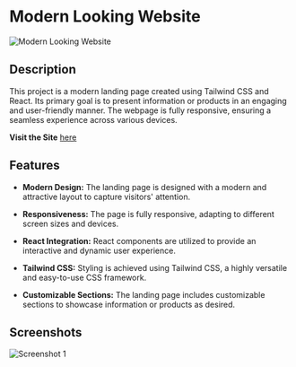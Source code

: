 # Modern Looking Website

![Modern Looking Website](https://cdn.dribbble.com/users/7202957/screenshots/16549360/desktop_-_1.png)

## Description

This project is a modern landing page created using Tailwind CSS and React. Its primary goal is to present information or products in an engaging and user-friendly manner. The webpage is fully responsive, ensuring a seamless experience across various devices.

**Visit the Site** [here](https://modern-looking-site.vercel.app/)

## Features

- **Modern Design:** The landing page is designed with a modern and attractive layout to capture visitors' attention.

- **Responsiveness:** The page is fully responsive, adapting to different screen sizes and devices.

- **React Integration:** React components are utilized to provide an interactive and dynamic user experience.

- **Tailwind CSS:** Styling is achieved using Tailwind CSS, a highly versatile and easy-to-use CSS framework.

- **Customizable Sections:** The landing page includes customizable sections to showcase information or products as desired.

## Screenshots

![Screenshot 1](https://cdn3.f-cdn.com//files/download/206854495/Web%20capture_23-9-2023_16026_modern-hoobank-project.netlify.app.jpeg?width=780&height=2453&fit=crop)

